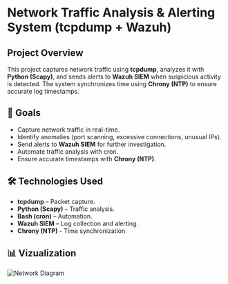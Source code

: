 # Network Traffic Analysis & Alerting System (tcpdump + Wazuh)

## Project Overview
This project captures network traffic using **tcpdump**, analyzes it with **Python (Scapy)**, and sends alerts to **Wazuh SIEM** when suspicious activity is detected. The system synchronizes time using **Chrony (NTP)** to ensure accurate log timestamps.

## 📌 Goals
- Capture network traffic in real-time.
- Identify anomalies (port scanning, excessive connections, unusual IPs).
- Send alerts to **Wazuh SIEM** for further investigation.
- Automate traffic analysis with cron.
- Ensure accurate timestamps with **Chrony (NTP)**.

## 🛠 Technologies Used
- **tcpdump** – Packet capture.
- **Python (Scapy)** – Traffic analysis.
- **Bash (cron)** – Automation.
- **Wazuh SIEM** – Log collection and alerting.
- **Chrony (NTP)** - Time synchronization

## 📊 Vizualization
![Network Diagram](docs/diagrams/network_diagram.svg)


